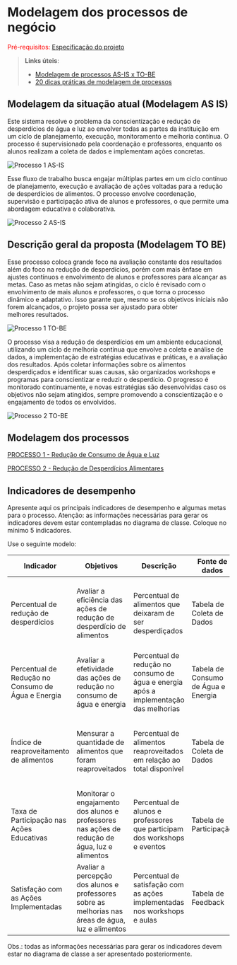 # Modelagem dos processos de negócio

<span style="color:red">Pré-requisitos: <a href="02-Especificacao.md"> Especificação do projeto</a></span>

> **Links úteis**:
> - [Modelagem de processos AS-IS x TO-BE](https://dheka.com.br/modelagem-as-is-to-be/)
> - [20 dicas práticas de modelagem de processos](https://dheka.com.br/20-dicas-praticas-de-modelagem-de-processos/)

## Modelagem da situação atual (Modelagem AS IS)

<!-- Apresente uma descrição textual de como os sistemas atuais resolvem o problema que seu projeto se propõe a resolver. Caso sua proposta seja inovadora e não existam processos claramente definidos, apresente como as tarefas que seu sistema pretende implementar são executadas atualmente, mesmo que não se utilize tecnologia computacional.

Com o tema do projeto definido, escolham alguns processos no contexto de negócios. Para ilustrar os potenciais ganhos com a automatização, imaginem processos manuais, ineficientes e/ou com muitas idas e vindas, gerando, assim, retrabalho. Colem aqui os modelos dos processos atuais (modelo AS-IS), elaborados com o apoio da ferramenta baseada em BPMN utilizada na disciplina. -->

Este sistema resolve o problema da conscientização e redução de desperdícios de água e luz ao envolver todas as partes da instituição em um ciclo de planejamento, execução, monitoramento e melhoria contínua. O processo é supervisionado pela coordenação e professores, enquanto os alunos realizam a coleta de dados e implementam ações concretas.

![Processo 1 AS-IS](./images/processo1asis.png)

Esse fluxo de trabalho busca engajar múltiplas partes em um ciclo contínuo de planejamento, execução e avaliação de ações voltadas para a redução de desperdícios de alimentos. O processo envolve coordenação, supervisão e participação ativa de alunos e professores, o que permite uma abordagem educativa e colaborativa.

![Processo 2 AS-IS](./images/processo2asis.png)

## Descrição geral da proposta (Modelagem TO BE)

<!-- Tendo identificado os gargalos dos modelos AS-IS, apresentem uma descrição da proposta de solução, buscando maior eficiência com a introdução da tecnologia. Abordem também os limites dessa solução e seu alinhamento com as estratégias e objetivos do contexto de negócio escolhido.

Cole aqui os modelos da solução proposta (modelo TO-BE), elaborados com o apoio da ferramenta baseada em BPMN utilizada na disciplina. Cada processo identificado deve ter seu modelo TO-BE específico. Descrevam as oportunidades de melhoria de cada processo da solução proposta. -->

Esse processo coloca grande foco na avaliação constante dos resultados além do foco na redução de desperdícios, porém com mais ênfase em ajustes contínuos e envolvimento de alunos e professores para alcançar as metas. Caso as metas não sejam atingidas, o ciclo é revisado com o envolvimento de mais alunos e professores, o que torna o processo dinâmico e adaptativo. Isso garante que, mesmo se os objetivos iniciais não forem alcançados, o projeto possa ser ajustado para obter melhores resultados.

![Processo 1 TO-BE](./images/processo1tobe.png)

O processo visa a redução de desperdícios em um ambiente educacional, utilizando um ciclo de melhoria contínua que envolve a coleta e análise de dados, a implementação de estratégias educativas e práticas, e a avaliação dos resultados. Após coletar informações sobre os alimentos desperdiçados e identificar suas causas, são organizados workshops e programas para conscientizar e reduzir o desperdício. O progresso é monitorado continuamente, e novas estratégias são desenvolvidas caso os objetivos não sejam atingidos, sempre promovendo a conscientização e o engajamento de todos os envolvidos.

![Processo 2 TO-BE](./images/processo2tobe.png)

<!-- Apresente aqui uma descrição da sua proposta, abordando seus limites e suas ligações com as estratégias e objetivos do negócio. Apresente também as oportunidades de melhoria. -->

## Modelagem dos processos

[PROCESSO 1 - Redução de Consumo de Água e Luz](./processes/docs/processes/processo-1-reducao-de-consumo-de-agua-e-energia.md "Detalhamento do processo 1.")

[PROCESSO 2 - Redução de Desperdícios Alimentares](./processes/processo-2-nome-do-processo.md "Detalhamento do processo 2.")

## Indicadores de desempenho

Apresente aqui os principais indicadores de desempenho e algumas metas para o processo. Atenção: as informações necessárias para gerar os indicadores devem estar contempladas no diagrama de classe. Coloque no mínimo 5 indicadores.

Use o seguinte modelo:

| **Indicador** | **Objetivos** | **Descrição** | **Fonte de dados** | **Fórmula de cálculo** |
| ---           | ---           | ---           | ---             | ---             |
| Percentual de redução de desperdícios  | Avaliar a eficiência das ações de redução de desperdício de alimentos | Percentual de alimentos que deixaram de ser desperdiçados                   | Tabela de Coleta de Dados   | (quantidade de alimentos antes - quantidade de alimentos após) / quantidade antes * 100                    |
| Percentual de Redução no Consumo de Água e Energia | Avaliar a efetividade das ações de redução no consumo de água e energia | Percentual de redução no consumo de água e energia após a implementação das melhorias | Tabela de Consumo de Água e Energia   | (consumo antes - consumo depois) / consumo antes * 100                                                      |
| Índice de reaproveitamento de alimentos| Mensurar a quantidade de alimentos que foram reaproveitados | Percentual de alimentos reaproveitados em relação ao total disponível       | Tabela de Coleta de Dados   | (quantidade de alimentos reaproveitados / quantidade total de alimentos disponíveis) * 100                  |
| Taxa de Participação nas Ações Educativas | Monitorar o engajamento dos alunos e professores nas ações de redução de água, luz e alimentos | Percentual de alunos e professores que participam dos workshops e eventos  | Tabela de Participação      | (número de participantes / total de convidados) * 100                                                       |
| Satisfação com as Ações Implementadas     | Avaliar a percepção dos alunos e professores sobre as melhorias nas áreas de água, luz e alimentos | Percentual de satisfação com as ações implementadas nos workshops e aulas         | Tabela de Feedback          | (número de respostas positivas / número total de respostas) * 100                                          |


Obs.: todas as informações necessárias para gerar os indicadores devem estar no diagrama de classe a ser apresentado posteriormente.
